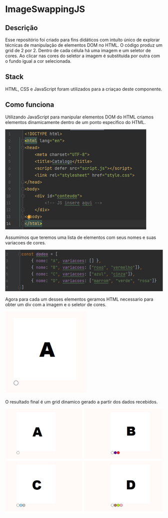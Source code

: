 # ImageSwappingJS


## Descrição
Esse repositório foi criado para fins didáticos com intuíto único de explorar técnicas de manipulação de elementos DOM no HTML.
O código produz um grid de 2 por 2. Dentro de cada célula há uma imagem e um seletor de cores.
Ao clicar nas cores do seletor a imagem é substituida por outra com o fundo igual a cor selecionada.

## Stack
HTML, CSS e JavaScript foram utilizados para a criaçao deste componente.

## Como funciona
Utilizando JavaScript para manipular elementos DOM do HTML criamos elementos dinamicamente dentro de um ponto especifico do HTML.

![index.png](.media%2Findex.png)

Assumimos que teremos uma lista de elementos com seus nomes e suas variacoes de cores.

![dados.png](.media%2Fdados.png)

Agora para cada um desses elementos geramos HTML necessario para obter um div com a imagem e o seletor de cores.

![item.png](.media%2Fitem.png)

O resultado final é um grid dinamico gerado a partir dos dados recebidos.

![grid.png](.media%2Fgrid.png)